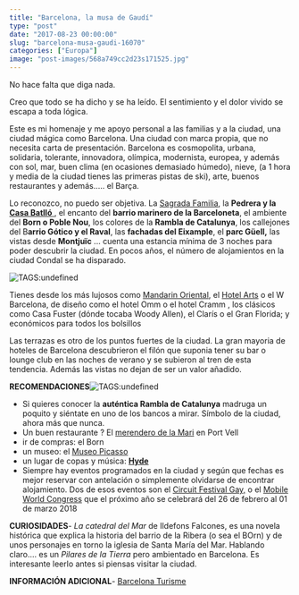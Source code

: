 ```yaml
---
title: "Barcelona, la musa de Gaudí"
type: "post"
date: "2017-08-23 00:00:00"
slug: "barcelona-musa-gaudi-16070"
categories: ["Europa"]
image: "post-images/568a749cc2d23s171525.jpg"
---
```


   
  
No hace falta que diga nada.  
  
Creo que todo se ha dicho y se ha leído. El sentimiento y el dolor vivido se escapa a toda lógica.  
  
Este es mi homenaje y me apoyo personal a las familias y a la ciudad, una ciudad mágica como Barcelona. Una ciudad con marca propia, que no necesita carta de presentación. Barcelona es cosmopolita, urbana, solidaria, tolerante, innovadora, olímpica, modernista, europea, y además con sol, mar, buen clima (en ocasiones demasiado húmedo), nieve, (a 1 hora y media de la ciudad tienes las primeras pistas de ski), arte, buenos restaurantes y además..... el Barça.  
  
Lo reconozco, no puedo ser objetiva. La [Sagrada Familia](http://www.missviajes.com/sagrada-familia-122034), la **Pedrera y la [Casa Batlló](http://www.missviajes.com/la-casa-batllo-528424)**[ ](http://www.missviajes.com/la-casa-batllo-528424), el encanto del **barrio marinero de la Barceloneta**, el ambiente del **Born o Poble Nou**, los colores de la **Rambla de Catalunya**, los callejones del B**arrio Gótico y el Raval**, las **fachadas del Eixample**, el **parc Güell,** las vistas desde **Montjuïc** ... cuenta una estancia mínima de 3 noches para poder descubrir la ciudad. En pocos años, el número de alojamientos en la ciudad Condal se ha disparado.  
  
![ TAGS:undefined](post-images/568a749cc2d23s171525.jpg "panorámica del barrio de la Barceloneta")  
  
Tienes desde los más lujosos como [ Mandarin Oriental](http://www.missviajes.com/hotel-mandarin-oriental-barcelona-2256373), el [ Hotel Arts](http://www.missviajes.com/hotel-arts-barcelona-5-lujo-vistas-mar-1222334) o el W Barcelona, de diseño como el hotel Omm o el hotel Cramm , los clásicos como Casa Fuster (dónde tocaba Woody Allen), el Clarís o el Gran Florida; y económicos para todos los bolsillos  
  
Las terrazas es otro de los puntos fuertes de la ciudad. La gran mayoria de hoteles de Barcelona descubrieron el filón que suponia tener su bar o lounge club en las noches de verano y se subieron al tren de esta tendencia. Además las vistas no dejan de ser un valor añadido.  
  
**RECOMENDACIONES**![ TAGS:undefined](post-images/16070-17764.jpg "plaza real by notarivs")

- Si quieres conocer la **auténtica Rambla de Catalunya** madruga un poquito y siéntate en uno de los bancos a mirar. Símbolo de la ciudad, ahora más que nunca.
- Un buen restaurante ? El [merendero de la Mari](http://www.merenderodelamari.com/) en Port Vell
- ir de compras: el Born
- un museo: el [Museo Picasso](http://www.museupicasso.bcn.es/cast/index_cast.htm)
- un lugar de copas y música: **[Hyde](http://hydebcn.com/)**
- Siempre hay eventos programados en la ciudad y según que fechas es mejor reservar con antelación o simplemente olvidarse de encontrar alojamiento. Dos de esos eventos son el [Circuit Festival Gay,](https://circuitfestival.net/barcelona/) o el [ Mobile World Congress](https://www.mobileworldcongress.com/) que el próximo año se celebrará del 26 de febrero al 01 de marzo 2018

**CURIOSIDADES**- *La catedral del Mar* de Ildefons Falcones, es una novela histórica que explica la historia del barrio de la Ribera (o sea el BOrn) y de unos personajes en torno la iglesia de Santa María del Mar. Hablando claro.... es un *Pilares de la Tierra* pero ambientado en Barcelona. Es interesante leerlo antes si piensas visitar la ciudad.

**INFORMACIÓN ADICIONAL**- [Barcelona Turisme](http://www.barcelonaturisme.com/wv3/es/)